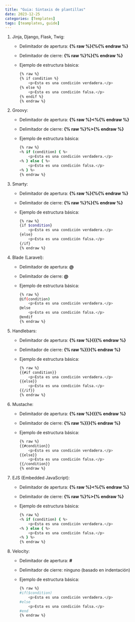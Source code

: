 ```yaml
---
title: "Guia: Sintaxis de plantillas"
date: 2023-12-25
categories: [Templates]
tags: [teamplates, guide]
---
```


1. Jinja, Django, Flask, Twig:
    - Delimitador de apertura: **{% raw %}{%{% endraw %}**
    - Delimitador de cierre: **{% raw %}%}{% endraw %}**
    - Ejemplo de estructura básica:
        
        ```bash
        {% raw %}
        {% if condition %}
            <p>Esta es una condición verdadera.</p>
        {% else %}
            <p>Esta es una condición falsa.</p>
        {% endif %}
        {% endraw %}
        ```
        
2. Groovy:
    - Delimitador de apertura: **{% raw %}<%{% endraw %}**
    - Delimitador de cierre: **{% raw %}%>{% endraw %}**
    - Ejemplo de estructura básica:
        
        ```bash
        {% raw %}
        <% if (condition) { %>
            <p>Esta es una condición verdadera.</p>
        <% } else { %>
            <p>Esta es una condición falsa.</p>
        <% } %>
        {% endraw %}
        ```
        
3. Smarty:
    - Delimitador de apertura: **{% raw %}{%{% endraw %}**
    - Delimitador de cierre: **{% raw %}%}{% endraw %}**
    - Ejemplo de estructura básica:
        
        ```bash
        {% raw %}
        {if $condition}
            <p>Esta es una condición verdadera.</p>
        {else}
            <p>Esta es una condición falsa.</p>
        {/if}
        {% endraw %}
        ```
        
4. Blade (Laravel):
    - Delimitador de apertura: **@**
    - Delimitador de cierre: **@**
    - Ejemplo de estructura básica:
        
        ```bash
        {% raw %}
        @if(condition)
            <p>Esta es una condición verdadera.</p>
        @else
            <p>Esta es una condición falsa.</p>
        @endif
        {% endraw %}
        ```
        
5. Handlebars:
    - Delimitador de apertura: **{% raw %}{{{% endraw %}**
    - Delimitador de cierre: **{% raw %}}}{% endraw %}**
    - Ejemplo de estructura básica:
        
        ```bash
        {% raw %}
        {{#if condition}}
            <p>Esta es una condición verdadera.</p>
        {{else}}
            <p>Esta es una condición falsa.</p>
        {{/if}}
        {% endraw %}
        ```
        
6. Mustache:
    - Delimitador de apertura: **{% raw %}{{{% endraw %}**
    - Delimitador de cierre: **{% raw %}}}{% endraw %}**
    - Ejemplo de estructura básica:
        
        ```bash
        {% raw %}
        {{#condition}}
            <p>Esta es una condición verdadera.</p>
        {{else}}
            <p>Esta es una condición falsa.</p>
        {{/condition}}
        {% endraw %}
        ```
        
7. EJS (Embedded JavaScript):
    - Delimitador de apertura: **{% raw %}<%{% endraw %}**
    - Delimitador de cierre: **{% raw %}%>{% endraw %}**
    - Ejemplo de estructura básica:
        
        ```bash
        {% raw %}
        <% if (condition) { %>
            <p>Esta es una condición verdadera.</p>
        <% } else { %>
            <p>Esta es una condición falsa.</p>
        <% } %>
        {% endraw %}
        ```
        
8. Velocity:
    - Delimitador de apertura: **#**
    - Delimitador de cierre: ninguno (basado en indentación)
    - Ejemplo de estructura básica:
        
        ```bash
        {% raw %}
        #if($condition)
            <p>Esta es una condición verdadera.</p>
        #else
            <p>Esta es una condición falsa.</p>
        #end
        {% endraw %}
        ```
